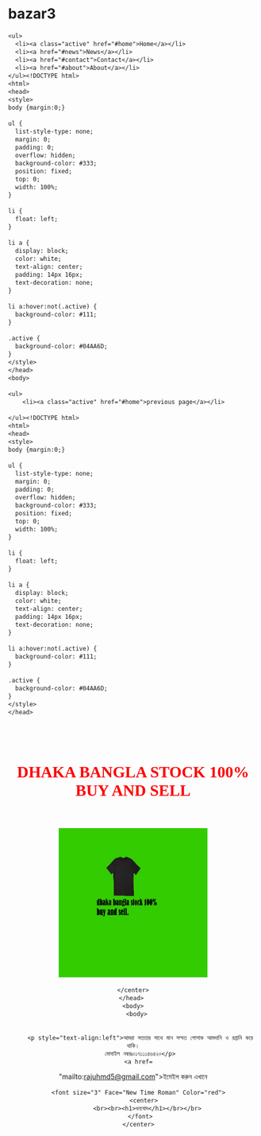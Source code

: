 # bazar3
<!DOCTYPE html>
<html>
<head>
<style>
body {margin:0;}

ul {
  list-style-type: none;
  margin: 0;
  padding: 0;
  overflow: hidden;
  background-color: #333;
  position: fixed;
  top: 0;
  width: 100%;
}

li {
  float: left;
}

li a {
  display: block;
  color: white;
  text-align: center;
  padding: 14px 16px;
  text-decoration: none;
}

li a:hover:not(.active) {
  background-color: #111;
}

.active {
  background-color: #04AA6D;
}
</style>
</head>
<body>

    <ul>
      <li><a class="active" href="#home">Home</a></li>
      <li><a href="#news">News</a></li>
      <li><a href="#contact">Contact</a></li>
      <li><a href="#about">About</a></li>
    </ul><!DOCTYPE html>
    <html>
    <head>
    <style>
    body {margin:0;}
    
    ul {
      list-style-type: none;
      margin: 0;
      padding: 0;
      overflow: hidden;
      background-color: #333;
      position: fixed;
      top: 0;
      width: 100%;
    }
    
    li {
      float: left;
    }
    
    li a {
      display: block;
      color: white;
      text-align: center;
      padding: 14px 16px;
      text-decoration: none;
    }
    
    li a:hover:not(.active) {
      background-color: #111;
    }
    
    .active {
      background-color: #04AA6D;
    }
    </style>
    </head>
    <body>
    
    <ul>
        <li><a class="active" href="#home">previous page</a></li> 

    </ul><!DOCTYPE html>
    <html>
    <head>
    <style>
    body {margin:0;}
    
    ul {
      list-style-type: none;
      margin: 0;
      padding: 0;
      overflow: hidden;
      background-color: #333;
      position: fixed;
      top: 0;
      width: 100%;
    }
    
    li {
      float: left;
    }
    
    li a {
      display: block;
      color: white;
      text-align: center;
      padding: 14px 16px;
      text-decoration: none;
    }
    
    li a:hover:not(.active) {
      background-color: #111;
    }
    
    .active {
      background-color: #04AA6D;
    }
    </style>
    </head>
  </body>
  <font size="3" Face="New Time Roman" Color="red"> 
      <center>
        <br><br><h1>DHAKA BANGLA STOCK 100% BUY AND SELL</h1></br></br>
    </font>
    </center>
    <center><img src="t shirt.jpg" width="300" height="300">

    </center>
    </head> 
    <body>
      <body>

        
        <p style="text-align:left">আমরা সততার সাথে মান সম্মত পোশাক আমদানি ও রপ্তানি করে থাকি।
        মোবাইল নম্বরঃ০১৭১১১৪৬৪২০</p>
        <a href= 
"mailto:rajuhmd5@gmail.com">ইমেইল করুন এখানে </a> 
        
        <font size="3" Face="New Time Roman" Color="red"> 
          <center>
            <br><br><h1>ধন্যবাদ</h1></br></br>
        </font>
        </center> 
     
  
